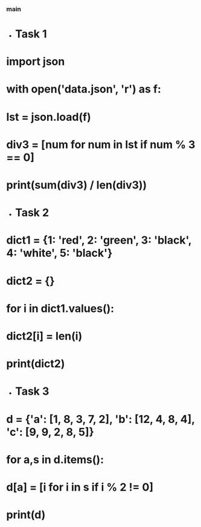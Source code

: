 ### main
- # Task 1
# import json
# with open('data.json', 'r') as f:
#     lst = json.load(f)
# div3 = [num for num in lst if num % 3 == 0]
# print(sum(div3) / len(div3))

- # Task 2
# dict1 = {1: 'red', 2: 'green', 3: 'black', 4: 'white', 5: 'black'}
# dict2 = {}
# for i in dict1.values():
#     dict2[i] = len(i)
# print(dict2)

- # Task 3
# d = {'a': [1, 8, 3, 7, 2], 'b': [12, 4, 8, 4], 'c': [9, 9, 2, 8, 5]}
#
# for a,s in d.items():
#     d[a] = [i for i in s if i % 2 != 0]
# print(d)
